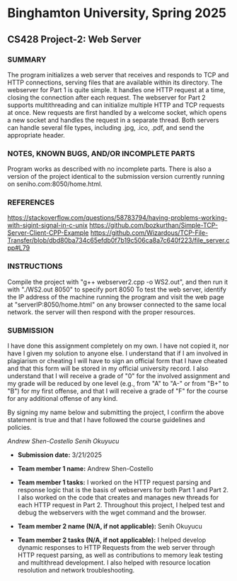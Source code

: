 # Binghamton University, Spring 2025

## CS428 Project-2: Web Server


### SUMMARY

The program initializes a web server that receives and responds to TCP and HTTP connections, serving files that are available within its directory. The webserver for Part 1 is quite simple. It handles one HTTP request at a time, closing the connection after each request. The webserver for Part 2 supports multithreading and can initialize multiple HTTP and TCP requests at once. New requests are first handled by a welcome socket, which opens a new socket and handles the request in a separate thread. Both servers can handle several file types, including .jpg, .ico, .pdf, and send the appropriate header.

### NOTES, KNOWN BUGS, AND/OR INCOMPLETE PARTS

Program works as described with no incomplete parts. There is also a version of the project identical to the submission version currently running on seniho.com:8050/home.html. 

### REFERENCES

[List any outside resources used]: 
https://www.w3schools.com/html/html_favicon.asp
https://stackoverflow.com/questions/58783794/having-problems-working-with-sigint-signal-in-c-unix
https://github.com/bozkurthan/Simple-TCP-Server-Client-CPP-Example
https://github.com/Wizardous/TCP-File-Transfer/blob/dbd80ba734c65efdb0f7b19c506ca8a7c640f223/file_server.cpp#L79 

### INSTRUCTIONS

[Provide clear and complete step-by-step instructions on how to run and test your project]: #
Compile the project with "g++ webserver2.cpp -o WS2.out", and then run it with "./WS2.out 8050" to specify port 8050
To test the web server, identify the IP address of the machine running the program and visit the web page at "serverIP:8050/home.html" on any browser connected to the same local network. the server will then respond with the proper resources.


### SUBMISSION

I have done this assignment completely on my own. I have not copied it, nor have I given my solution to anyone else. I understand that if I am involved in plagiarism or cheating I will have to sign an official form that I have cheated and that this form will be stored in my official university record. I also understand that I will receive a grade of "0" for the involved assignment and my grade will be reduced by one level (e.g., from "A" to "A-" or from "B+" to "B") for my first offense, and that I will receive a grade of "F" for the course for any additional offense of any kind.

By signing my name below and submitting the project, I confirm the above statement is true and that I have followed the course guidelines and policies.

*Andrew Shen-Costello*
*Senih Okuyucu*

* **Submission date:**
3/21/2025

* **Team member 1 name:**
Andrew Shen-Costello

* **Team member 1 tasks:**
I worked on the HTTP request parsing and response logic that is the basis of webservers for both Part 1 and Part 2. I also worked on the code that creates and manages new threads for each HTTP request in Part 2. Throughout this project, I helped test and debug the webservers with the wget command and the browser.

* **Team member 2 name (N/A, if not applicable):**
Senih Okuyucu

* **Team member 2 tasks (N/A, if not applicable):**
I helped develop dynamic responses to HTTP Requests from the web server through HTTP request parsing, as well as contributions to memory leak testing and multithread development. I also helped with resource location resolution and network troubleshooting. 

